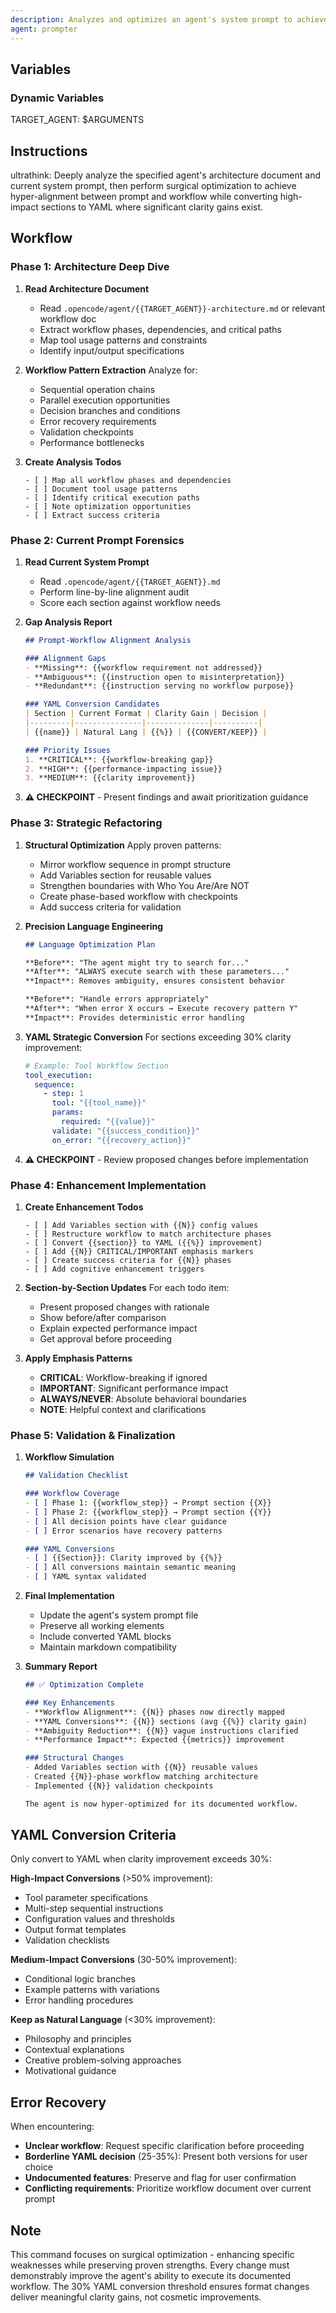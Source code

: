 ```yaml
---
description: Analyzes and optimizes an agent's system prompt to achieve maximum alignment with its documented workflow architecture
agent: prompter
---
```


## Variables

### Dynamic Variables
TARGET_AGENT: $ARGUMENTS

## Instructions

ultrathink: Deeply analyze the specified agent's architecture document and current system prompt, then perform surgical optimization to achieve hyper-alignment between prompt and workflow while converting high-impact sections to YAML where significant clarity gains exist.

## Workflow

### Phase 1: Architecture Deep Dive

1. **Read Architecture Document**
   - Read `.opencode/agent/{{TARGET_AGENT}}-architecture.md` or relevant workflow doc
   - Extract workflow phases, dependencies, and critical paths
   - Map tool usage patterns and constraints
   - Identify input/output specifications

2. **Workflow Pattern Extraction**
   Analyze for:
   - Sequential operation chains
   - Parallel execution opportunities
   - Decision branches and conditions
   - Error recovery requirements
   - Validation checkpoints
   - Performance bottlenecks

3. **Create Analysis Todos**
   ```
   - [ ] Map all workflow phases and dependencies
   - [ ] Document tool usage patterns
   - [ ] Identify critical execution paths
   - [ ] Note optimization opportunities
   - [ ] Extract success criteria
   ```

### Phase 2: Current Prompt Forensics

1. **Read Current System Prompt**
   - Read `.opencode/agent/{{TARGET_AGENT}}.md`
   - Perform line-by-line alignment audit
   - Score each section against workflow needs

2. **Gap Analysis Report**
   ```markdown
   ## Prompt-Workflow Alignment Analysis
   
   ### Alignment Gaps
   - **Missing**: {{workflow requirement not addressed}}
   - **Ambiguous**: {{instruction open to misinterpretation}}
   - **Redundant**: {{instruction serving no workflow purpose}}
   
   ### YAML Conversion Candidates
   | Section | Current Format | Clarity Gain | Decision |
   |---------|---------------|--------------|----------|
   | {{name}} | Natural Lang | {{%}} | {{CONVERT/KEEP}} |
   
   ### Priority Issues
   1. **CRITICAL**: {{workflow-breaking gap}}
   2. **HIGH**: {{performance-impacting issue}}
   3. **MEDIUM**: {{clarity improvement}}
   ```

3. **⚠️ CHECKPOINT** - Present findings and await prioritization guidance

### Phase 3: Strategic Refactoring

1. **Structural Optimization**
   Apply proven patterns:
   - Mirror workflow sequence in prompt structure
   - Add Variables section for reusable values
   - Strengthen boundaries with Who You Are/Are NOT
   - Create phase-based workflow with checkpoints
   - Add success criteria for validation

2. **Precision Language Engineering**
   ```markdown
   ## Language Optimization Plan
   
   **Before**: "The agent might try to search for..."
   **After**: "ALWAYS execute search with these parameters..."
   **Impact**: Removes ambiguity, ensures consistent behavior
   
   **Before**: "Handle errors appropriately"
   **After**: "When error X occurs → Execute recovery pattern Y"
   **Impact**: Provides deterministic error handling
   ```

3. **YAML Strategic Conversion**
   For sections exceeding 30% clarity improvement:
   ```yaml
   # Example: Tool Workflow Section
   tool_execution:
     sequence:
       - step: 1
         tool: "{{tool_name}}"
         params:
           required: "{{value}}"
         validate: "{{success_condition}}"
         on_error: "{{recovery_action}}"
   ```

4. **⚠️ CHECKPOINT** - Review proposed changes before implementation

### Phase 4: Enhancement Implementation

1. **Create Enhancement Todos**
   ```
   - [ ] Add Variables section with {{N}} config values
   - [ ] Restructure workflow to match architecture phases
   - [ ] Convert {{section}} to YAML ({{%}} improvement)
   - [ ] Add {{N}} CRITICAL/IMPORTANT emphasis markers
   - [ ] Create success criteria for {{N}} phases
   - [ ] Add cognitive enhancement triggers
   ```

2. **Section-by-Section Updates**
   For each todo item:
   - Present proposed changes with rationale
   - Show before/after comparison
   - Explain expected performance impact
   - Get approval before proceeding

3. **Apply Emphasis Patterns**
   - **CRITICAL**: Workflow-breaking if ignored
   - **IMPORTANT**: Significant performance impact
   - **ALWAYS/NEVER**: Absolute behavioral boundaries
   - **NOTE**: Helpful context and clarifications

### Phase 5: Validation & Finalization

1. **Workflow Simulation**
   ```markdown
   ## Validation Checklist
   
   ### Workflow Coverage
   - [ ] Phase 1: {{workflow_step}} → Prompt section {{X}}
   - [ ] Phase 2: {{workflow_step}} → Prompt section {{Y}}
   - [ ] All decision points have clear guidance
   - [ ] Error scenarios have recovery patterns
   
   ### YAML Conversions
   - [ ] {{Section}}: Clarity improved by {{%}}
   - [ ] All conversions maintain semantic meaning
   - [ ] YAML syntax validated
   ```

2. **Final Implementation**
   - Update the agent's system prompt file
   - Preserve all working elements
   - Include converted YAML blocks
   - Maintain markdown compatibility

3. **Summary Report**
   ```markdown
   ## ✅ Optimization Complete
   
   ### Key Enhancements
   - **Workflow Alignment**: {{N}} phases now directly mapped
   - **YAML Conversions**: {{N}} sections (avg {{%}} clarity gain)
   - **Ambiguity Reduction**: {{N}} vague instructions clarified
   - **Performance Impact**: Expected {{metrics}} improvement
   
   ### Structural Changes
   - Added Variables section with {{N}} reusable values
   - Created {{N}}-phase workflow matching architecture
   - Implemented {{N}} validation checkpoints
   
   The agent is now hyper-optimized for its documented workflow.
   ```

## YAML Conversion Criteria

Only convert to YAML when clarity improvement exceeds 30%:

**High-Impact Conversions** (>50% improvement):
- Tool parameter specifications
- Multi-step sequential instructions
- Configuration values and thresholds
- Output format templates
- Validation checklists

**Medium-Impact Conversions** (30-50% improvement):
- Conditional logic branches
- Example patterns with variations
- Error handling procedures

**Keep as Natural Language** (<30% improvement):
- Philosophy and principles
- Contextual explanations
- Creative problem-solving approaches
- Motivational guidance

## Error Recovery

When encountering:
- **Unclear workflow**: Request specific clarification before proceeding
- **Borderline YAML decision** (25-35%): Present both versions for user choice
- **Undocumented features**: Preserve and flag for user confirmation
- **Conflicting requirements**: Prioritize workflow document over current prompt

## Note

This command focuses on surgical optimization - enhancing specific weaknesses while preserving proven strengths. Every change must demonstrably improve the agent's ability to execute its documented workflow. The 30% YAML conversion threshold ensures format changes deliver meaningful clarity gains, not cosmetic improvements.